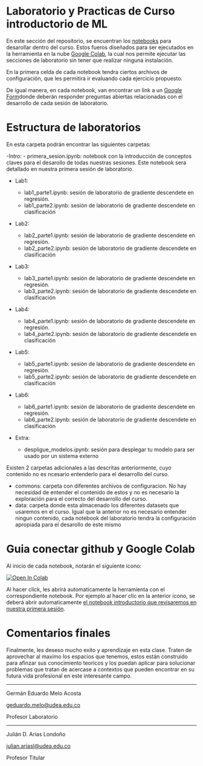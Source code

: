 # Laboratorio y Practicas de Curso introductorio de ML

En este sección del repositorio, se encuentran los [notebooks](https://jupyter.org) para desarollar dentro del curso. Estos fueros diseñados para ser ejecutados en la herramienta en la nube [Google Colab](https://colab.research.google.com/notebooks/basic_features_overview.ipynb), la cual nos permite ejecutar las secciones de laboratorio sin tener que realizar ninguna instalación.

En la primera celda de cada notebook tendra ciertos archivos de configuración, que les permitira ir evaluando cada ejercicio propuesto.

De igual manera, en cada notebook, van encontrar un link a un [Google Form](https://www.google.com/intl/es-419_co/forms/about/)donde deberán responder preguntas abiertas relacionadas con el desarrollo de cada sesión de laboratorio.

# Estructura de laboratorios
En esta carpeta podrán encontrar las siguientes carpetas:

-Intro:
    - primera_sesion.ipynb: notebook con la introducción de conceptos claves para el desarollo de todas nuestras sesiones. Este notebook sera detallado en nuestra primera sesión de laboratorio.
- Lab1:
    - lab1_parte1.ipynb: sesión de laboratorio de gradiente descendete en regresión.
    - lab1_parte2.ipynb: sesión de laboratorio de gradiente descendete en clasificación

- Lab2:
    - lab2_parte1.ipynb: sesión de laboratorio de gradiente descendete en regresión.
    - lab2_parte2.ipynb: sesión de laboratorio de gradiente descendete en clasificación

- Lab3:
    - lab3_parte1.ipynb: sesión de laboratorio de gradiente descendete en regresión.
    - lab3_parte2.ipynb: sesión de laboratorio de gradiente descendete en clasificación

- Lab4:
    - lab4_parte1.ipynb: sesión de laboratorio de gradiente descendete en regresión.
    - lab4_parte2.ipynb: sesión de laboratorio de gradiente descendete en clasificación

- Lab5:
    - lab5_parte1.ipynb: sesión de laboratorio de gradiente descendete en regresión.
    - lab5_parte2.ipynb: sesión de laboratorio de gradiente descendete en clasificación

- Lab6:
    - lab6_parte1.ipynb: sesión de laboratorio de gradiente descendete en regresión.
    - lab6_parte2.ipynb: sesión de laboratorio de gradiente descendete en clasificación

- Extra:
    - despligue_modelos.ipynb: sesión para desplegar tu modelo para ser usado por un sistema externo


Existen 2 carpetas adicionales a las descritas anteriormente, cuyo contenido no es ncesario entenderlo para el desarrollo del curso.

- commons: carpeta con diferentes archivos de configuracion. No hay necesidad de entender el contenido de estos y no es necesario la exploración para el correcto del desarrollo del curso.
- data: carpeta donde esta almacenado los diferentes datasets que usaremos en el curso. Igual que la anterior no es necesario entender ningun contenido, cada notebook del laboratorio tendra la configuración apropiada para el desarollo de este mismo 



# Guia conectar github y Google Colab

Al inicio de cada notebook, notarán el siguiente icono:

<a href="https://colab.research.google.com/github/jdariasl/ML_2020/blob/master/Labs/Intro/Intro.ipynb" target="_parent"><img src="https://colab.research.google.com/assets/colab-badge.svg" alt="Open In Colab"/></a>

Al hacer click, les abrirá automaticamente la herramienta con el correspondiente notebook. Por ejemplo al hacer clic en la anterior icono, se deberá abrir automaticamente [el notebook introductorio que revisaremos en nuestra primera sesión](https://github.com/jdariasl/ML_2020/blob/master/Labs/Intro/Intro.ipynb).


# Comentarios finales

Finalmente, les deseso mucho exito y aprendizaje en esta clase. Traten de aprovechar al maximo los espacios que tenemos, estos  están construido para afinzar sus conocimiento teoricos y los puedan aplicar para solucionar problemas que tratan de acercase a contextos que pueden encontrar en su futura vida profesional en este interesante campo.

----

Germán Eduardo Melo Acosta

geduardo.melo@udea.edu.co

Profesor Laboratorio

----
Julián D. Arias Londoño

julian.ariasl@udea.edu.co

Profesor Titular